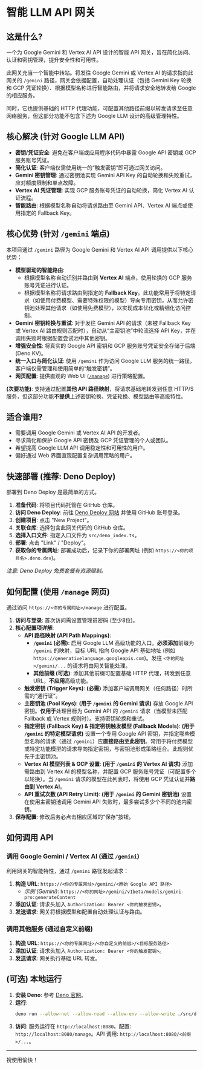 # 智能 LLM API 网关

## 这是什么?

一个为 Google Gemini 和 Vertex AI API 设计的智能 API 网关，旨在简化访问、认证和密钥管理，提升安全性和可用性。

此网关充当一个智能中转站。将发往 Google Gemini 或 Vertex AI 的请求指向此网关的 `/gemini` 路径，网关会依据配置，自动处理认证（包括 Gemini Key 轮换和 GCP 凭证轮换）、根据模型名称进行智能路由，并将请求安全地转发给 Google 的相应服务。

同时，它也提供基础的 HTTP 代理功能，可配置其他路径前缀以转发请求至任意网络服务，但这部分功能不包含下述为 Google LLM 设计的高级管理特性。

## 核心解决 (针对 Google LLM API)

*   **密钥/凭证安全**: 避免在客户端或应用程序代码中暴露 Google API 密钥或 GCP 服务账号凭证。
*   **简化认证**: 客户端仅需使用统一的“触发密钥”即可通过网关访问。
*   **Gemini 密钥管理**: 通过密钥池实现 Gemini API Key 的自动轮换和失败重试，应对额度限制和单点故障。
*   **Vertex AI 凭证管理**: 实现 GCP 服务账号凭证的自动轮换，简化 Vertex AI 认证流程。
*   **智能路由**: 根据模型名称自动将请求路由至 Gemini API、Vertex AI 端点或使用指定的 Fallback Key。

## 核心优势 (针对 `/gemini` 端点)

本项目通过 `/gemini` 路径为 Google Gemini 和 Vertex AI API 调用提供以下核心优势：

*   **模型驱动的智能路由**:
    *   根据模型名称自动识别并路由到 **Vertex AI** 端点，使用轮换的 GCP 服务账号凭证进行认证。
    *   根据模型名称将请求路由到指定的 **Fallback Key**。此功能常用于将特定请求（如使用付费模型、需要特殊权限的模型）导向专用密钥，从而允许密钥池处理其他请求（如使用免费模型），以实现成本优化或精细化访问控制。
*   **Gemini 密钥轮换与重试**: 对于发往 Gemini API 的请求（未被 Fallback Key 或 Vertex AI 路由规则匹配时），自动从“主密钥池”中轮流选择 API Key，并在调用失败时根据配置尝试池中其他密钥。
*   **增强安全性**: 将真实的 Google API 密钥和 GCP 服务账号凭证安全存储于后端 (Deno KV)。
*   **统一入口与简化认证**: 使用 `/gemini` 作为访问 Google LLM 服务的统一路径，客户端仅需管理和使用简单的“触发密钥”。
*   **网页配置**: 提供直观的 Web UI ([`/manage`](src/manage.html:1)) 进行策略配置。

**(次要功能)**: 支持通过配置**其他 API 路径映射**，将请求基础地转发到任意 HTTP/S 服务，但这部分功能**不提供**上述密钥轮换、凭证轮换、模型路由等高级特性。

## 适合谁用?

*   需要调用 Google Gemini 或 Vertex AI API 的开发者。
*   寻求简化和保护 Google API 密钥及 GCP 凭证管理的个人或团队。
*   希望提高 Google LLM API 调用稳定性和可用性的用户。
*   偏好通过 Web 界面直观配置复杂调用策略的用户。

## 快速部署 (推荐: Deno Deploy)

部署到 Deno Deploy 是最简单的方式。

1.  **准备代码**: 将项目代码托管在 GitHub 仓库。
2.  **访问 Deno Deploy**: 前往 [Deno Deploy 网站](https://deno.com/deploy) 并使用 GitHub 账号登录。
3.  **创建项目**: 点击 "New Project"。
4.  **关联仓库**: 选择包含此网关代码的 GitHub 仓库。
5.  **选择入口文件**: 指定入口文件为 `src/deno_index.ts`。
6.  **部署**: 点击 "Link" / "Deploy"。
7.  **获取你的专属网址**: 部署成功后，记录下你的部署网址 (例如 `https://<你的项目名>.deno.dev`)。

*注意: Deno Deploy 免费套餐有资源限制。*

## 如何配置 (使用 `/manage` 网页)

通过访问 `https://<你的专属网址>/manage` 进行配置。

1.  **访问与登录**: 首次访问需设置管理员密码 (至少8位)。
2.  **核心配置项详解**:
    *   **API 路径映射 (API Path Mappings)**:
        *   **`/gemini` (必需)**: 启用 Google LLM 高级功能的入口。**必须添加**前缀为 `/gemini` 的映射，目标 URL 指向 Google API 基础地址 (例如 `https://generativelanguage.googleapis.com`)。发往 `<你的网址>/gemini/...` 的请求将由网关智能处理。
        *   **其他前缀 (可选)**: 添加其他前缀可配置基础 HTTP 代理，转发到任意 URL，**不应用**高级功能。
    *   **触发密钥 (Trigger Keys)**: **(必需)** 添加客户端调用网关（任何路径）时所需的“通行证”。
    *   **主密钥池 (Pool Keys)**: **(用于 `/gemini` 的 Gemini 请求)** 存放 Google API 密钥。**仅用于**处理目标为 Gemini API 的 `/gemini` 请求（当模型未匹配 Fallback 或 Vertex 规则时）。支持密钥轮换和重试。
    *   **指定密钥 (Fallback Key) & 指定密钥触发模型 (Fallback Models)**: **(用于 `/gemini` 的特定模型请求)** 设置一个专用 Google API 密钥，并指定哪些模型名称的请求（通过 `/gemini`）应**直接路由至此密钥**。常用于将付费模型或特定功能模型的请求导向指定密钥，与密钥池形成策略组合。此规则优先于主密钥池。
    *   **Vertex AI 模型列表 & GCP 设置**: **(用于 `/gemini` 的 Vertex AI 请求)** 添加需路由到 Vertex AI 的模型名称，并配置 GCP 服务账号凭证（可配置多个以轮换）。当 `/gemini` 请求的模型在此列表时，将使用 GCP 凭证认证并**路由到 Vertex AI**。
    *   **API 重试次数 (API Retry Limit)**: **(用于 `/gemini` 的 Gemini 密钥池)** 设置在使用主密钥池调用 Gemini API 失败时，最多尝试多少个不同的池内密钥。
3.  **保存配置**: 修改后务必点击相应区域的“保存”按钮。

## 如何调用 API

### 调用 Google Gemini / Vertex AI (通过 `/gemini`)

利用网关的智能特性，通过 `/gemini` 路径发起请求：

1.  **构造 URL**: `https://<你的专属网址>/gemini/<原始 Google API 路径>`
    *   *示例 (Gemini)*: `https://<你的网址>/gemini/v1beta/models/gemini-pro:generateContent`
2.  **添加认证**: 请求头加入 `Authorization: Bearer <你的触发密钥>`。
3.  **发送请求**: 网关将根据模型和配置自动处理认证与路由。

### 调用其他服务 (通过自定义前缀)

1.  **构造 URL**: `https://<你的专属网址>/<你自定义的前缀>/<目标服务路径>`
2.  **添加认证**: 请求头加入 `Authorization: Bearer <你的触发密钥>`。
3.  **发送请求**: 网关执行基础 URL 转发。

## (可选) 本地运行

1.  **安装 Deno**: 参考 [Deno 官网](https://deno.land/)。
2.  **运行**:
    ```bash
    deno run --allow-net --allow-read --allow-env --allow-write ./src/deno_index.ts
    ```
3.  **访问**: 服务运行在 `http://localhost:8080`。配置: `http://localhost:8080/manage`。API 调用: `http://localhost:8080/<前缀>/...`。

---

祝使用愉快！